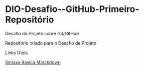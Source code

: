 # DIO-Desafio--GitHub-Primeiro-Repositório
Desafio do Projeto sobre Git/GitHub

Repositório criado para o Desafio de Projeto

Links Úteis

[Sintaxe Básica Marckdown](https://www.markdownguide.org/getting-started/)
